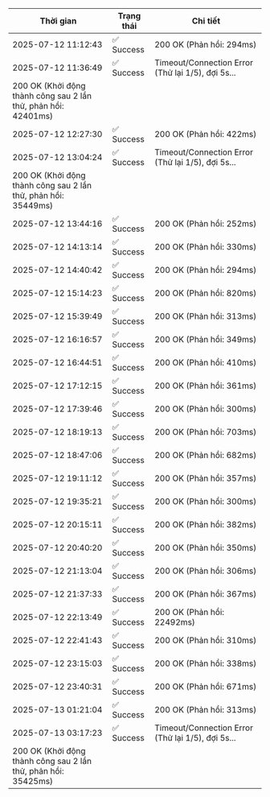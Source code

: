 | Thời gian | Trạng thái | Chi tiết |
|---|---|---|
| 2025-07-12 11:12:43 | ✅ Success | 200 OK (Phản hồi: 294ms) |
| 2025-07-12 11:36:49 | ✅ Success | Timeout/Connection Error (Thử lại 1/5), đợi 5s...
200 OK (Khởi động thành công sau 2 lần thử, phản hồi: 42401ms) |
| 2025-07-12 12:27:30 | ✅ Success | 200 OK (Phản hồi: 422ms) |
| 2025-07-12 13:04:24 | ✅ Success | Timeout/Connection Error (Thử lại 1/5), đợi 5s...
200 OK (Khởi động thành công sau 2 lần thử, phản hồi: 35449ms) |
| 2025-07-12 13:44:16 | ✅ Success | 200 OK (Phản hồi: 252ms) |
| 2025-07-12 14:13:14 | ✅ Success | 200 OK (Phản hồi: 330ms) |
| 2025-07-12 14:40:42 | ✅ Success | 200 OK (Phản hồi: 294ms) |
| 2025-07-12 15:14:23 | ✅ Success | 200 OK (Phản hồi: 820ms) |
| 2025-07-12 15:39:49 | ✅ Success | 200 OK (Phản hồi: 313ms) |
| 2025-07-12 16:16:57 | ✅ Success | 200 OK (Phản hồi: 349ms) |
| 2025-07-12 16:44:51 | ✅ Success | 200 OK (Phản hồi: 410ms) |
| 2025-07-12 17:12:15 | ✅ Success | 200 OK (Phản hồi: 361ms) |
| 2025-07-12 17:39:46 | ✅ Success | 200 OK (Phản hồi: 300ms) |
| 2025-07-12 18:19:13 | ✅ Success | 200 OK (Phản hồi: 703ms) |
| 2025-07-12 18:47:06 | ✅ Success | 200 OK (Phản hồi: 682ms) |
| 2025-07-12 19:11:12 | ✅ Success | 200 OK (Phản hồi: 357ms) |
| 2025-07-12 19:35:21 | ✅ Success | 200 OK (Phản hồi: 300ms) |
| 2025-07-12 20:15:11 | ✅ Success | 200 OK (Phản hồi: 382ms) |
| 2025-07-12 20:40:20 | ✅ Success | 200 OK (Phản hồi: 350ms) |
| 2025-07-12 21:13:04 | ✅ Success | 200 OK (Phản hồi: 306ms) |
| 2025-07-12 21:37:33 | ✅ Success | 200 OK (Phản hồi: 367ms) |
| 2025-07-12 22:13:49 | ✅ Success | 200 OK (Phản hồi: 22492ms) |
| 2025-07-12 22:41:43 | ✅ Success | 200 OK (Phản hồi: 310ms) |
| 2025-07-12 23:15:03 | ✅ Success | 200 OK (Phản hồi: 338ms) |
| 2025-07-12 23:40:31 | ✅ Success | 200 OK (Phản hồi: 671ms) |
| 2025-07-13 01:21:04 | ✅ Success | 200 OK (Phản hồi: 313ms) |
| 2025-07-13 03:17:23 | ✅ Success | Timeout/Connection Error (Thử lại 1/5), đợi 5s...
200 OK (Khởi động thành công sau 2 lần thử, phản hồi: 35425ms) |
